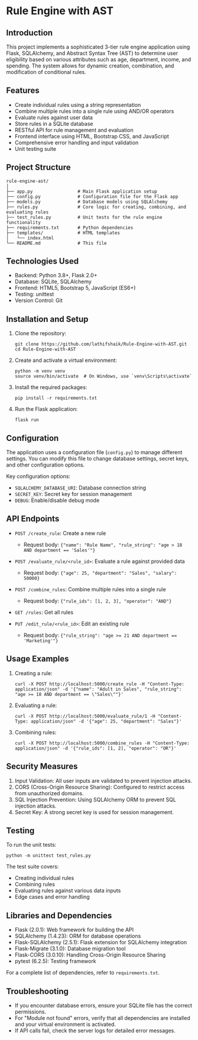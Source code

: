 # Rule Engine with AST

## Introduction

This project implements a sophisticated 3-tier rule engine application using Flask, SQLAlchemy, and Abstract Syntax Tree (AST) to determine user eligibility based on various attributes such as age, department, income, and spending. The system allows for dynamic creation, combination, and modification of conditional rules.

## Features

- Create individual rules using a string representation
- Combine multiple rules into a single rule using AND/OR operators
- Evaluate rules against user data
- Store rules in a SQLite database
- RESTful API for rule management and evaluation
- Frontend interface using HTML, Bootstrap CSS, and JavaScript
- Comprehensive error handling and input validation
- Unit testing suite

## Project Structure

```
rule-engine-ast/
│
├── app.py                 # Main Flask application setup
├── config.py              # Configuration file for the Flask app
├── models.py              # Database models using SQLAlchemy
├── rules.py               # Core logic for creating, combining, and evaluating rules
├── test_rules.py          # Unit tests for the rule engine functionality
├── requirements.txt       # Python dependencies
├── templates/             # HTML templates
│   └── index.html
└── README.md              # This file
```

## Technologies Used

- Backend: Python 3.8+, Flask 2.0+
- Database: SQLite, SQLAlchemy
- Frontend: HTML5, Bootstrap 5, JavaScript (ES6+)
- Testing: unittest
- Version Control: Git

## Installation and Setup

1. Clone the repository:
   ```
   git clone https://github.com/lathifshaik/Rule-Engine-with-AST.git
   cd Rule-Engine-with-AST
   ```

2. Create and activate a virtual environment:
   ```
   python -m venv venv
   source venv/bin/activate  # On Windows, use `venv\Scripts\activate`
   ```

3. Install the required packages:
   ```
   pip install -r requirements.txt
   ```

4. Run the Flask application:
   ```
   flask run
   ```

## Configuration

The application uses a configuration file (`config.py`) to manage different settings. You can modify this file to change database settings, secret keys, and other configuration options.

Key configuration options:
- `SQLALCHEMY_DATABASE_URI`: Database connection string
- `SECRET_KEY`: Secret key for session management
- `DEBUG`: Enable/disable debug mode

## API Endpoints

- `POST /create_rule`: Create a new rule
  - Request body: `{"name": "Rule Name", "rule_string": "age > 18 AND department == 'Sales'"}`

- `POST /evaluate_rule/<rule_id>`: Evaluate a rule against provided data
  - Request body: `{"age": 25, "department": "Sales", "salary": 50000}`

- `POST /combine_rules`: Combine multiple rules into a single rule
  - Request body: `{"rule_ids": [1, 2, 3], "operator": "AND"}`

- `GET /rules`: Get all rules

- `PUT /edit_rule/<rule_id>`: Edit an existing rule
  - Request body: `{"rule_string": "age >= 21 AND department == 'Marketing'"}`

## Usage Examples

1. Creating a rule:
   ```
   curl -X POST http://localhost:5000/create_rule -H "Content-Type: application/json" -d '{"name": "Adult in Sales", "rule_string": "age >= 18 AND department == \"Sales\""}'
   ```

2. Evaluating a rule:
   ```
   curl -X POST http://localhost:5000/evaluate_rule/1 -H "Content-Type: application/json" -d '{"age": 25, "department": "Sales"}'
   ```

3. Combining rules:
   ```
   curl -X POST http://localhost:5000/combine_rules -H "Content-Type: application/json" -d '{"rule_ids": [1, 2], "operator": "OR"}'
   ```

## Security Measures

1. Input Validation: All user inputs are validated to prevent injection attacks.
2. CORS (Cross-Origin Resource Sharing): Configured to restrict access from unauthorized domains.
3. SQL Injection Prevention: Using SQLAlchemy ORM to prevent SQL injection attacks.
4. Secret Key: A strong secret key is used for session management.

## Testing

To run the unit tests:

```
python -m unittest test_rules.py
```

The test suite covers:
- Creating individual rules
- Combining rules
- Evaluating rules against various data inputs
- Edge cases and error handling


## Libraries and Dependencies

- Flask (2.0.1): Web framework for building the API
- SQLAlchemy (1.4.23): ORM for database operations
- Flask-SQLAlchemy (2.5.1): Flask extension for SQLAlchemy integration
- Flask-Migrate (3.1.0): Database migration tool
- Flask-CORS (3.0.10): Handling Cross-Origin Resource Sharing
- pytest (6.2.5): Testing framework

For a complete list of dependencies, refer to `requirements.txt`.

## Troubleshooting

- If you encounter database errors, ensure your SQLite file has the correct permissions.
- For "Module not found" errors, verify that all dependencies are installed and your virtual environment is activated.
- If API calls fail, check the server logs for detailed error messages.
